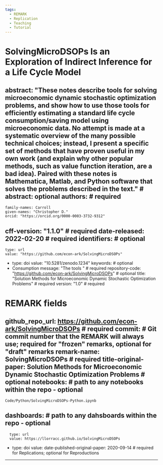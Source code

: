 ```yaml
---
tags:
  - REMARK
  - Replication
  - Teaching
  - Tutorial
---
```

# SolvingMicroDSOPs Is an Exploration of Indirect Inference for a Life Cycle Model
abstract: "These notes describe tools for solving microeconomic dynamic stochastic optimization problems, and show how to use those tools for efficiently estimating a standard life cycle consumption/saving model using microeconomic data.  No attempt is made at a systematic overview of the many possible technical choices; instead, I present a specific set of methods that have proven useful in my own work (and explain why other popular methods, such as value function iteration, are a bad idea).  Paired with these notes is Mathematica, Matlab, and Python software that solves the problems described in the text." # abstract: optional
authors: # required
  -
    family-names: Carroll
    given-names: "Christopher D."
    orcid: "https://orcid.org/0000-0003-3732-9312"
cff-version: "1.1.0" # required 
date-released: 2022-02-20 # required
identifiers: # optional
  - 
    type: url
    value: "https://github.com/econ-ark/SolvingMicroDSOPs"
  - 
    type: doi
    value: "10.5281/zenodo.1234"
keywords: # optional
  - Consumption
message: "The tools " # required
repository-code: "https://github.com/econ-ark/SolvingMicroDSOPs" # optional
title: "Solution Methods for Microeconomic Dynamic Stochastic Optimization Problems" # required
version: "1.0" # required
# REMARK fields
github_repo_url: https://github.com/econ-ark/SolvingMicroDSOPs # required 
commit: # Git commit number that the REMARK will always use; required for "frozen" remarks, optional for "draft" remarks
remark-name: SolvingMicroDSOPs # required 
title-original-paper: Solution Methods for Microeconomic Dynamic Stochastic Optimization Problems # optional 
notebooks: # path to any notebooks within the repo - optional
  - 
    Code/Python/SolvingMicroDSOPs-Python.ipynb
dashboards: # path to any dahsboards within the repo - optional
   - 
      type: url 
      value: https://llorracc.github.io/SolvingMicroDSOPs
   - 
      type: doi
      value: 
date-published-original-paper: 2020-09-14 # required for Replications; optional for Reproductions
---


